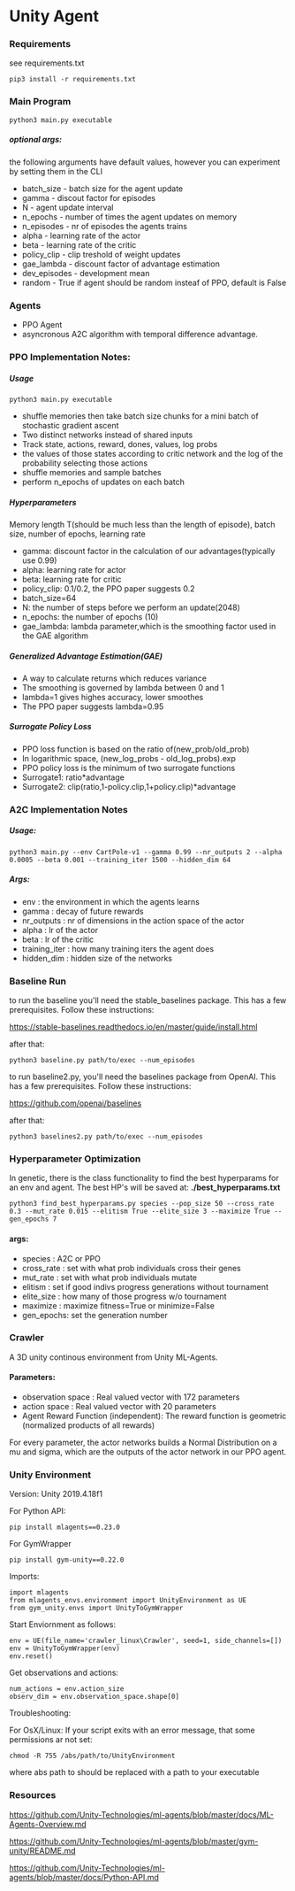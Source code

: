 # Unity Agent

### Requirements

see requirements.txt

```
pip3 install -r requirements.txt
```

### Main Program

```
python3 main.py executable
```

##### optional args:

the following arguments have default values, however you can experiment by setting them in the CLI

- batch_size - batch size for the agent update
- gamma - discout factor for episodes
- N - agent update interval
- n_epochs - number of times the agent updates on memory
- n_episodes - nr of episodes the agents trains
- alpha - learning rate of the actor
- beta - learning rate of the critic
- policy_clip - clip treshold of weight updates
- gae_lambda - discount factor of advantage estimation
- dev_episodes - development mean
- random - True if agent should be random insteaf of PPO, default is False

### Agents

- PPO Agent
- asyncronous A2C algorithm with temporal difference advantage.

### PPO Implementation Notes:

##### Usage

```
python3 main.py executable
```

- shuffle memories then take batch size chunks for a mini batch of stochastic gradient ascent
- Two distinct networks instead of shared inputs
- Track state, actions, reward, dones, values, log probs
- the values of those states according to critic network and the log of the probability selecting those actions
- shuffle memories and sample batches
- perform n_epochs of updates on each batch

##### Hyperparameters

Memory length T(should be much less than the length of episode), batch size, number of epochs, learning rate

- gamma: discount factor in the calculation of our advantages(typically use 0.99)
- alpha: learning rate for actor
- beta: learning rate for critic
- policy_clip: 0.1/0.2, the PPO paper suggests 0.2
- batch_size=64
- N: the number of steps before we perform an update(2048)
- n_epochs: the number of epochs (10)
- gae_lambda: lambda parameter,which is the smoothing factor used in the GAE algorithm

##### Generalized Advantage Estimation(GAE)

- A way to calculate returns which reduces variance
- The smoothing is governed by lambda between 0 and 1
- lambda=1 gives highes accuracy, lower smoothes
- The PPO paper suggests lambda=0.95

##### Surrogate Policy Loss
- PPO loss function is based on the ratio of(new_prob/old_prob)
- In logarithmic space, (new_log_probs - old_log_probs).exp
- PPO policy loss is the minimum of two surrogate functions
- Surrogate1: ratio*advantage
- Surrogate2: clip(ratio,1-policy.clip,1+policy.clip)*advantage



### A2C Implementation Notes

##### Usage:

```
python3 main.py --env CartPole-v1 --gamma 0.99 --nr_outputs 2 --alpha 0.0005 --beta 0.001 --training_iter 1500 --hidden_dim 64
```
##### Args:

- env : the environment in which the agents learns
- gamma : decay of future rewards
- nr_outputs : nr of dimensions in the action space of the actor
- alpha : lr of the actor
- beta : lr of the critic
- training_iter : how many training iters the agent does
- hidden_dim : hidden size of the networks

### Baseline Run

to run the baseline you'll need the stable_baselines package. This has a few prerequisites.
Follow these instructions:

https://stable-baselines.readthedocs.io/en/master/guide/install.html

after that:

```
python3 baseline.py path/to/exec --num_episodes 
```

to run baseline2.py, you'll need the baselines package from OpenAI. This has a few prerequisites.
Follow these instructions:

https://github.com/openai/baselines

after that:

```
python3 baselines2.py path/to/exec --num_episodes
```

### Hyperparameter Optimization

In genetic, there is the class functionality to find the best hyperparams for an env and agent.
The best HP's will be saved at: **./best_hyperparams.txt**

```
python3 find_best_hyperparams.py species --pop_size 50 --cross_rate 0.3 --mut_rate 0.015 --elitism True --elite_size 3 --maximize True --gen_epochs 7
```

#### args:

- species : A2C or PPO
- cross_rate : set with what prob individuals cross their genes
- mut_rate : set with what prob individuals mutate
- elitism : set if good indivs progress generations without tournament
- elite_size : how many of those progress w/o tournament
- maximize : maximize fitness=True or minimize=False
- gen_epochs: set the generation number

### Crawler

A 3D unity continous environment from Unity ML-Agents.

#### Parameters:

- observation space : Real valued vector with 172 parameters
- action space : Real valued vector with 20 parameters
- Agent Reward Function (independent): The reward function is geometric (normalized products of all rewards)


For every parameter, the actor networks builds a Normal Distribution on
a mu and sigma, which are the outputs of the actor network in our PPO agent.


### Unity Environment

Version: Unity 2019.4.18f1

For Python API:

```
pip install mlagents==0.23.0
```

For GymWrapper

```
pip install gym-unity==0.22.0
```

Imports:

```
import mlagents
from mlagents_envs.environment import UnityEnvironment as UE
from gym_unity.envs import UnityToGymWrapper
```

Start Enviornment as follows:

```
env = UE(file_name='crawler_linux\Crawler', seed=1, side_channels=[])
env = UnityToGymWrapper(env)
env.reset()
```

Get observations and actions:

```
num_actions = env.action_size
observ_dim = env.observation_space.shape[0]
```

Troubleshooting:

For OsX/Linux: If your script exits with an error message, that some permissions ar not set:

```
chmod -R 755 /abs/path/to/UnityEnvironment
```

where abs path to should be replaced with a path to your executable

### Resources

https://github.com/Unity-Technologies/ml-agents/blob/master/docs/ML-Agents-Overview.md

https://github.com/Unity-Technologies/ml-agents/blob/master/gym-unity/README.md

https://github.com/Unity-Technologies/ml-agents/blob/master/docs/Python-API.md